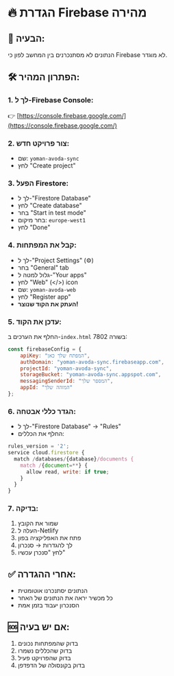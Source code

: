 # 🔥 הגדרת Firebase מהירה

## 🎯 הבעיה:
הנתונים לא מסתנכרנים בין המחשב לפון כי Firebase לא מוגדר.

## 🛠️ הפתרון המהיר:

### **1. לך ל-Firebase Console:**
👉 [https://console.firebase.google.com/](https://console.firebase.google.com/)

### **2. צור פרויקט חדש:**
- שם: `yoman-avoda-sync`
- לחץ "Create project"

### **3. הפעל Firestore:**
- לך ל-"Firestore Database"
- לחץ "Create database"
- בחר "Start in test mode"
- בחר מיקום: `europe-west1`
- לחץ "Done"

### **4. קבל את המפתחות:**
- לך ל-"Project Settings" (⚙️)
- בחר "General" tab
- גלול למטה ל-"Your apps"
- לחץ "Web" (</>) icon
- שם: `yoman-avoda-web`
- לחץ "Register app"
- **העתק את הקוד שנוצר!**

### **5. עדכן את הקוד:**
החלף את הערכים ב-`index.html` בשורה 7802:

```javascript
const firebaseConfig = {
    apiKey: "המפתח שלך כאן",
    authDomain: "yoman-avoda-sync.firebaseapp.com",
    projectId: "yoman-avoda-sync",
    storageBucket: "yoman-avoda-sync.appspot.com",
    messagingSenderId: "המספר שלך",
    appId: "המזהה שלך"
};
```

### **6. הגדר כללי אבטחה:**
- לך ל-"Firestore Database" → "Rules"
- החלף את הכללים:

```javascript
rules_version = '2';
service cloud.firestore {
  match /databases/{database}/documents {
    match /{document=**} {
      allow read, write: if true;
    }
  }
}
```

### **7. בדיקה:**
1. שמור את הקובץ
2. העלה ל-Netlify
3. פתח את האפליקציה בפון
4. לך להגדרות → סנכרון
5. לחץ "סנכרן עכשיו"

## ✅ אחרי ההגדרה:
- הנתונים יסתנכרנו אוטומטית
- כל מכשיר יראה את הנתונים של האחר
- הסנכרון יעבוד בזמן אמת

## 🆘 אם יש בעיה:
1. בדוק שהמפתחות נכונים
2. בדוק שהכללים נשמרו
3. בדוק שהפרויקט פעיל
4. בדוק בקונסולה של הדפדפן

